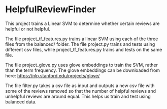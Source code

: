 # HelpfulReviewFinder

This project trains a Linear SVM to determine whether certain reviews are helpful or not helpful.

The file project_tf_features.py trains a linear SVM using each of the three files from the balanced/ folder. The file project.py trains and tests using different csv files, while project_tf_features.py trains and tests on the same file.

The file project_glove.py uses glove embeddings to train the SVM, rather than the term frequency. The glove embeddings can be downloaded from here: https://nlp.stanford.edu/projects/glove/

The file filter.py takes a csv file as input and outputs a new csv file with some of the reviews removed so that the number of helpful reviews and unhelpful reviews are around equal. This helps us train and test using balanced data.

